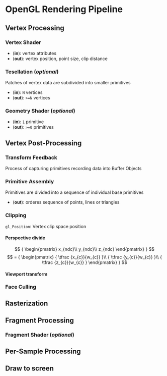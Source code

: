 # OpenGL Rendering Pipeline

## Vertex Processing

### Vertex Shader
- (**in**): vertex attributes
- (**out**): vertex position, point size, clip distance

### Tesellation (*optional*)
Patches of vertex data are subdivided into smaller primitives
- (**in**): `N` vertices
- (**out**): `>=N` vertices

### Geometry Shader (*optional*)
- (**in**): `1` primitive
- (**out**): `>=0` primitives

## Vertex Post-Processing

### Transform Feedback
Process of capturing primitives recording data into Buffer Objects

### Primitive Assembly
Primitives are divided into a sequence of individual base primitives
- (**out**): orderes sequence of points, lines or triangles

### Clipping
`gl_Position`: Vertex clip space position

#### Perspective divide

$$ {
\begin{pmatrix}
    x_{ndc}\\
    y_{ndc}\\
    z_{ndc}
\end{pmatrix}
}
$$
$$
    =
{
\begin{pmatrix}
    {
        \tfrac {x_{c}}{w_{c}}
    }\\
    {
        \tfrac {y_{c}}{w_{c}}
    }\\
    {
        \tfrac {z_{c}}{w_{c}}
    }
\end{pmatrix}
}
$$

#### Viewport transform

### Face Culling

## Rasterization

## Fragment Processing

### Fragment Shader (*optional*)

## Per-Sample Processing

## Draw to screen
